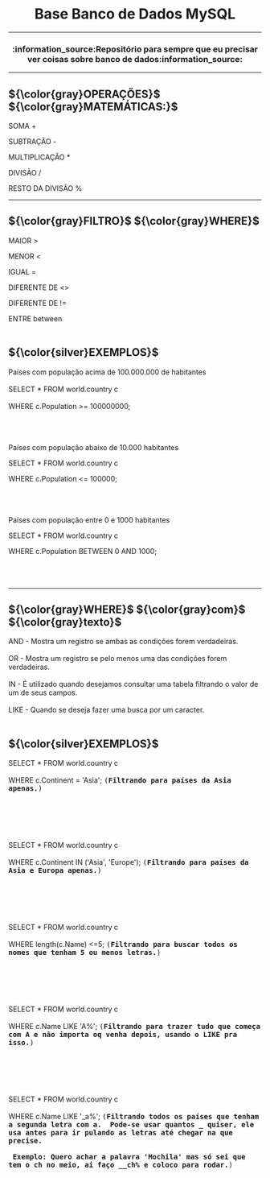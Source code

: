 <h1 align="center">Base Banco de Dados MySQL</h1>


-------------------------------------------------------------------------------------------------------------
<h3 align="center">:information_source:Repositório para sempre que eu precisar ver coisas sobre banco de dados:information_source: </h3>

-------------------------------------------------------------------------------------------------------------

<h2> ${\color{gray}OPERAÇÕES}$ ${\color{gray}MATEMÁTICAS:}$ </h2>

SOMA +

SUBTRAÇÃO -

MULTIPLICAÇÃO *

DIVISÃO /

RESTO DA DIVISÃO %

--------------------------------------------------------------------------------------------------------------


<h2>  ${\color{gray}FILTRO}$ ${\color{gray}WHERE}$ </h2>

MAIOR >

MENOR < 

IGUAL =

DIFERENTE DE <>

DIFERENTE DE !=

ENTRE between
<br></br>


<h2> ${\color{silver}EXEMPLOS}$ </h2>

Países com população acima de 100.000.000 de habitantes 
<br></br>
SELECT * FROM world.country c
<br></br>
WHERE c.Population >= 100000000; 
<br></br>
<br></br>

Países com população abaixo de 10.000 habitantes

SELECT * FROM world.country c

WHERE c.Population <= 100000; 
<br></br>
<br></br>

Países com população entre 0 e 1000 habitantes

SELECT * FROM world.country c

WHERE c.Population BETWEEN 0 AND 1000;
<br></br>
<br></br>






-------------------------------------------------------------------------------------------------------------

<h2> ${\color{gray}WHERE}$ ${\color{gray}com}$ ${\color{gray}texto}$ </h2>

AND - Mostra um registro se ambas as condições forem verdadeiras. <br></br>
OR - Mostra um registro se pelo menos uma das condições forem verdadeiras.<br></br>
IN - É utilizado quando desejamos consultar uma tabela filtrando o valor de um de seus campos.<br></br>
LIKE - Quando se deseja fazer uma busca por um caracter.<br></br>


<h2> ${\color{silver}EXEMPLOS}$ </h2>



SELECT * FROM world.country c
<br></br>
WHERE c.Continent = 'Asia';  <kbd>(**Filtrando para países da Asia apenas.**)</kbd>

<br></br>
<br></br>

SELECT * FROM world.country c
<br></br>
WHERE c.Continent IN ('Asia', 'Europe');  <kbd>(**Filtrando para países da Asia e Europa apenas.**)</kbd>

<br></br>
<br></br>

SELECT * FROM world.country c
<br></br>
WHERE length(c.Name) <=5;  <kbd>(**Filtrando para buscar todos os nomes que tenham 5 ou menos letras.**)</kbd> 

<br></br>
<br></br>

SELECT * FROM world.country c
<br></br>
WHERE c.Name LIKE 'A%';  <kbd>(**Filtrando para trazer tudo que começa com A e não importa oq venha depois, usando o LIKE pra isso.**)</kbd> 

<br></br>
<br></br>

SELECT * FROM world.country c
<br></br>
WHERE c.Name LIKE '_a%'; <kbd>(**Filtrando todos os países que tenham a segunda letra com a.&nbsp;
Pode-se usar quantos _ quiser, ele usa antes para ir pulando as letras até chegar na que precise. <br></br>
&nbsp;Exemplo: Quero achar a palavra 'Mochila' mas só sei que tem o ch no meio, ai faço __ch% e coloco para rodar.**)</kbd> 





